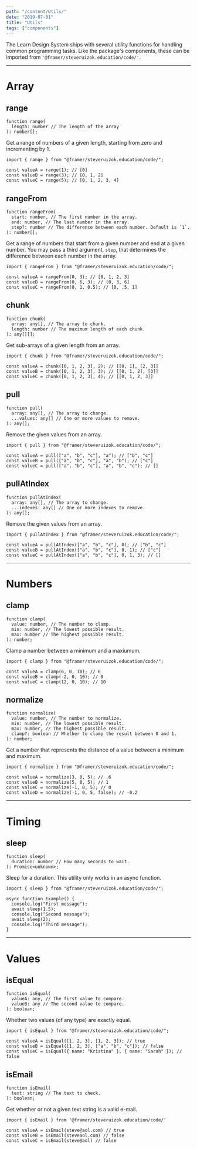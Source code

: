 ```yaml
---
path: "/content/Utils/"
date: "2019-07-01"
title: "Utils"
tags: ["components"]
---
```


The Learn Design System ships with several utility functions for handling common
programming tasks. Like the package's components, these can be imported from
`'@framer/steveruizok.education/code/'`.

---

# Array

## range

```tsx
function range(
  length: number // The length of the array
): number[];
```

Get a range of numbers of a given length, starting from zero and incrementing
by 1.

```tsx
import { range } from "@framer/steveruizok.education/code/";

const valueA = range(1); // [0]
const valueB = range(3); // [0, 1, 2]
const valueC = range(5); // [0, 1, 2, 3, 4]
```

## rangeFrom

```tsx
function rangeFrom(
  start: number, // The first number in the array.
  end: number, // The last number in the array.
  step?: number // The difference between each number. Default is `1`.
): number[];
```

Get a range of numbers that start from a given number and end at a given number.
You may pass a third argument, `step`, that determines the difference between
each number in the array.

```tsx
import { rangeFrom } from "@framer/steveruizok.education/code/";

const valueA = rangeFrom(0, 3); // [0, 1, 2, 3]
const valueB = rangeFrom(0, 6, 3); // [0, 3, 6]
const valueC = rangeFrom(0, 1, 0.5); // [0, .5, 1]
```

## chunk

```tsx
function chunk(
  array: any[], // The array to chunk.
  length: number // The maximum length of each chunk.
): any[][];
```

Get sub-arrays of a given length from an array.

```tsx
import { chunk } from "@framer/steveruizok.education/code/";

const valueA = chunk([0, 1, 2, 3], 2); // [[0, 1], [2, 3]]
const valueB = chunk([0, 1, 2, 3], 3); // [[0, 1, 2], [3]]
const valueC = chunk([0, 1, 2, 3], 4); // [[0, 1, 2, 3]]
```

## pull

```tsx
function pull(
  array: any[], // The array to change.
  ...values: any[] // One or more values to remove.
): any[];
```

Remove the given values from an array.

```tsx
import { pull } from "@framer/steveruizok.education/code/";

const valueA = pull(["a", "b", "c"], "a"); // ["b", "c"]
const valueB = pull(["a", "b", "c"], "a", "b"); // ["c"]
const valueC = pull(["a", "b", "c"], "a", "b", "c"); // []
```

## pullAtIndex

```tsx
function pullAtIndex(
  array: any[], // The array to change.
  ...indexes: any[] // One or more indexes to remove.
): any[];
```

Remove the given values from an array.

```tsx
import { pullAtIndex } from "@framer/steveruizok.education/code/";

const valueA = pullAtIndex(["a", "b", "c"], 0); // ["b", "c"]
const valueB = pullAtIndex(["a", "b", "c"], 0, 1); // ["c"]
const valueC = pullAtIndex(["a", "b", "c"], 0, 1, 3); // []
```

---

# Numbers

## clamp

```tsx
function clamp(
  value: number, // The number to clamp.
  min: number, // The lowest possible result.
  max: number // The highest possible result.
): number;
```

Clamp a number between a minimum and a maxiumum.

```tsx
import { clamp } from "@framer/steveruizok.education/code/";

const valueA = clamp(6, 0, 10); // 6
const valueB = clamp(-2, 0, 10); // 0
const valueC = clamp(12, 0, 10); // 10
```

## normalize

```tsx
function normalize(
  value: number, // The number to normalize.
  min: number, // The lowest possible result.
  max: number, // The highest possible result.
  clamp?: boolean // Whether to clamp the result between 0 and 1.
): number;
```

Get a number that represents the distance of a value between a minimum and
maximum.

```tsx
import { normalize } from "@framer/steveruizok.education/code/";

const valueA = normalize(3, 0, 5); // .6
const valueB = normalize(5, 0, 5); // 1
const valueC = normalize(-1, 0, 5); // 0
const valueD = normalize(-1, 0, 5, false); // -0.2
```

---

# Timing

## sleep

```tsx
function sleep(
  duration: number // How many seconds to wait.
): Promise<unknown>;
```

Sleep for a duration. This utility only works in an async function.

```tsx
import { sleep } from "@framer/steveruizok.education/code/";

async function Example() {
  console.log("First message");
  await sleep(1.5);
  console.log("Second message");
  await sleep(2);
  console.log("Third message");
}
```

---

# Values

## isEqual

```tsx
function isEqual(
  valueA: any, // The first value to compare.
  valueB: any // The second value to compare.
): boolean;
```

Whether two values (of any type) are exactly equal.

```tsx
import { isEqual } from "@framer/steveruizok.education/code/";

const valueA = isEqual([1, 2, 3], [1, 2, 3]); // true
const valueB = isEqual([1, 2, 3], ["a", "b", "c"]); // false
const valueC = isEqual({ name: "Kristina" }, { name: "Sarah" }); // false
```

## isEmail

```tsx
function isEmail(
  text: string // The text to check.
): boolean;
```

Get whether or not a given text string is a valid e-mail.

```tsx
import { isEmail } from '@framer/steveruizok.education/code/'

const valueA = isEmail(steve@aol.com) // true
const valueB = isEmail(steveaol.com) // false
const valueC = isEmail(steve@aol) // false
```
